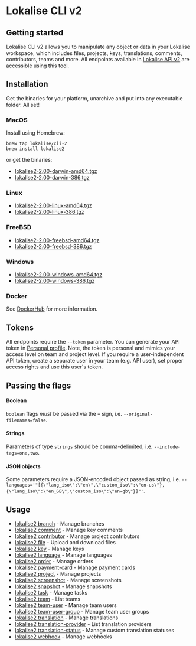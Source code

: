 # Lokalise CLI v2

## Getting started
Lokalise CLI v2 allows you to manipulate any object or data in your Lokalise workspace, which includes files, projects, keys, translations, comments, contributors, teams and more. All endpoints available in [Lokalise API v2](https://lokalise.com/api2docs/curl/) are accessible using this tool.

## Installation
Get the binaries for your platform, unarchive and put into any executable folder. All set! 

### MacOS
Install using Homebrew:
```
brew tap lokalise/cli-2
brew install lokalise2
```
or get the binaries:
- [lokalise2-2.00-darwin-amd64.tgz](https://s3-eu-west-1.amazonaws.com/lokalise-assets/cli2/lokalise2-2.00-darwin-amd64.tgz)
- [lokalise2-2.00-darwin-386.tgz](https://s3-eu-west-1.amazonaws.com/lokalise-assets/cli2/lokalise2-2.00-darwin-386.tgz)

### Linux
- [lokalise2-2.00-linux-amd64.tgz](https://s3-eu-west-1.amazonaws.com/lokalise-assets/cli2/lokalise2-2.00-linux-amd64.tgz)
- [lokalise2-2.00-linux-386.tgz](https://s3-eu-west-1.amazonaws.com/lokalise-assets/cli2/lokalise2-2.00-linux-386.tgz)

### FreeBSD
- [lokalise2-2.00-freebsd-amd64.tgz](https://s3-eu-west-1.amazonaws.com/lokalise-assets/cli2/lokalise2-2.00-freebsd-amd64.tgz)
- [lokalise2-2.00-freebsd-386.tgz](https://s3-eu-west-1.amazonaws.com/lokalise-assets/cli2/lokalise2-2.00-freebsd-386.tgz)

### Windows
- [lokalise2-2.00-windows-amd64.tgz](https://s3-eu-west-1.amazonaws.com/lokalise-assets/cli2/lokalise2-2.00-windows-amd64.tgz)
- [lokalise2-2.00-windows-386.tgz](https://s3-eu-west-1.amazonaws.com/lokalise-assets/cli2/lokalise2-2.00-windows-386.tgz)

### Docker
See [DockerHub](https://hub.docker.com/r/lokalise/lokalise-cli-2) for more information.

## Tokens
All endpoints require the `--token` parameter. You can generate your API token in [Personal profile](https://lokalise.com/profile). Note, the token is personal and mimics your access level on team and project level. If you require a user-independent API token, create a separate user in your team (e.g. API user), set proper access rights and use this user's token.

## Passing the flags

#### Boolean
`boolean` flags *must* be passed via the `=` sign, i.e. `--original-filenames=false`. 

#### Strings
Parameters of type `strings` should be comma-delimited, i.e. `--include-tags=one,two`. 

#### JSON objects
Some parameters require a JSON-encoded object passed as string, i.e. `--languages='"[{\"lang_iso\":\"en\",\"custom_iso\":\"en-us\"},{\"lang_iso\":\"en_GB\",\"custom_iso\":\"en-gb\"}]"'`.

## Usage
* [lokalise2 branch](docs/lokalise2_branch.md)	 - Manage branches
* [lokalise2 comment](docs/lokalise2_comment.md)	 - Manage key comments
* [lokalise2 contributor](docs/lokalise2_contributor.md)	 - Manage project contributors
* [lokalise2 file](docs/lokalise2_file.md)	 - Upload and download files
* [lokalise2 key](docs/lokalise2_key.md)	 - Manage keys
* [lokalise2 language](docs/lokalise2_language.md)	 - Manage languages
* [lokalise2 order](docs/lokalise2_order.md)	 - Manage orders
* [lokalise2 payment-card](docs/lokalise2_payment-card.md)	 - Manage payment cards
* [lokalise2 project](docs/lokalise2_project.md)	 - Manage projects
* [lokalise2 screenshot](docs/lokalise2_screenshot.md)	 - Manage screenshots
* [lokalise2 snapshot](docs/lokalise2_snapshot.md)	 - Manage snapshots
* [lokalise2 task](docs/lokalise2_task.md)	 - Manage tasks
* [lokalise2 team](docs/lokalise2_team.md)	 - List teams
* [lokalise2 team-user](docs/lokalise2_team-user.md)	 - Manage team users
* [lokalise2 team-user-group](docs/lokalise2_team-user-group.md)	 - Manage team user groups
* [lokalise2 translation](docs/lokalise2_translation.md)	 - Manage translations
* [lokalise2 translation-provider](docs/lokalise2_translation-provider.md)	 - List translation providers
* [lokalise2 translation-status](docs/lokalise2_translation-status.md)	 - Manage custom translation statuses
* [lokalise2 webhook](docs/lokalise2_webhook.md)	 - Manage webhooks
